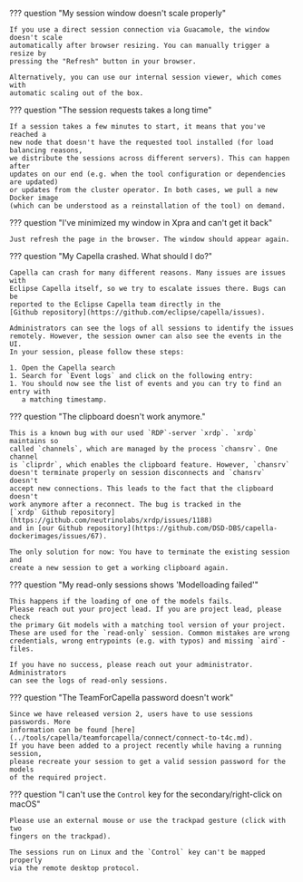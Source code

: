 <!--
 ~ SPDX-FileCopyrightText: Copyright DB InfraGO AG and contributors
 ~ SPDX-License-Identifier: Apache-2.0
 -->

??? question "My session window doesn't scale properly"

    If you use a direct session connection via Guacamole, the window doesn't scale
    automatically after browser resizing. You can manually trigger a resize by
    pressing the "Refresh" button in your browser.

    Alternatively, you can use our internal session viewer, which comes with
    automatic scaling out of the box.

??? question "The session requests takes a long time"

    If a session takes a few minutes to start, it means that you've reached a
    new node that doesn't have the requested tool installed (for load balancing reasons,
    we distribute the sessions across different servers). This can happen after
    updates on our end (e.g. when the tool configuration or dependencies are updated)
    or updates from the cluster operator. In both cases, we pull a new Docker image
    (which can be understood as a reinstallation of the tool) on demand.

??? question "I've minimized my window in Xpra and can't get it back"

    Just refresh the page in the browser. The window should appear again.

??? question "My Capella crashed. What should I do?"

    Capella can crash for many different reasons. Many issues are issues with
    Eclipse Capella itself, so we try to escalate issues there. Bugs can be
    reported to the Eclipse Capella team directly in the
    [Github repository](https://github.com/eclipse/capella/issues).

    Administrators can see the logs of all sessions to identify the issues
    remotely. However, the session owner can also see the events in the UI.
    In your session, please follow these steps:

    1. Open the Capella search
    1. Search for `Event logs` and click on the following entry:
    1. You should now see the list of events and you can try to find an entry with
       a matching timestamp.

??? question "The clipboard doesn't work anymore."

    This is a known bug with our used `RDP`-server `xrdp`. `xrdp` maintains so
    called `channels`, which are managed by the process `chansrv`. One channel
    is `cliprdr`, which enables the clipboard feature. However, `chansrv`
    doesn't terminate properly on session disconnects and `chansrv` doesn't
    accept new connections. This leads to the fact that the clipboard doesn't
    work anymore after a reconnect. The bug is tracked in the
    [`xrdp` Github repository](https://github.com/neutrinolabs/xrdp/issues/1188)
    and in [our Github repository](https://github.com/DSD-DBS/capella-dockerimages/issues/67).

    The only solution for now: You have to terminate the existing session and
    create a new session to get a working clipboard again.

??? question "My read-only sessions shows 'Modelloading failed'"

    This happens if the loading of one of the models fails.
    Please reach out your project lead. If you are project lead, please check
    the primary Git models with a matching tool version of your project.
    These are used for the `read-only` session. Common mistakes are wrong
    credentials, wrong entrypoints (e.g. with typos) and missing `aird`-files.

    If you have no success, please reach out your administrator. Administrators
    can see the logs of read-only sessions.

??? question "The TeamForCapella password doesn't work"

    Since we have released version 2, users have to use sessions passwords. More
    information can be found [here](../tools/capella/teamforcapella/connect/connect-to-t4c.md).
    If you have been added to a project recently while having a running session,
    please recreate your session to get a valid session password for the models
    of the required project.

<!-- prettier-ignore -->
??? question "I can't use the `Control` key for the secondary/right-click on macOS"

    Please use an external mouse or use the trackpad gesture (click with two
    fingers on the trackpad).

    The sessions run on Linux and the `Control` key can't be mapped properly
    via the remote desktop protocol.
